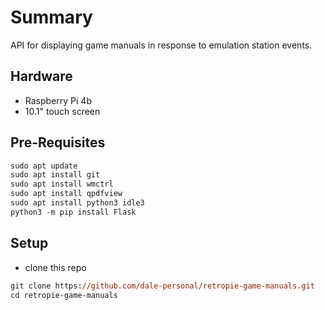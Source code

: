 # Summary

API for displaying game manuals in response to emulation station events.

## Hardware

- Raspberry Pi 4b
- 10.1" touch screen

## Pre-Requisites

```ps
sudo apt update
sudo apt install git
sudo apt install wmctrl
sudo apt install qpdfview
sudo apt install python3 idle3
python3 -m pip install Flask
```

## Setup

- clone this repo

```ps
git clone https://github.com/dale-personal/retropie-game-manuals.git
cd retropie-game-manuals
```
